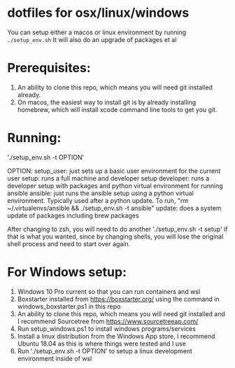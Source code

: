 # dotfiles for osx/linux/windows

You can setup either a macos or linux environment by running `./setup_env.sh`
It will also do an upgrade of packages et al

# Prerequisites:
1. An ability to clone this repo, which means you will need git installed already.
2. On macos, the easiest way to install git is by already installing homebrew, which will install xcode command line tools to get you git.

# Running:
'./setup_env.sh -t OPTION'

OPTION:
setup_user: just sets up a basic user environment for the current user
setup: runs a full machine and developer setup
developer: runs a developer setup with packages and python virtual environment for running ansible
ansible: just runs the ansible setup using a python virtual environment.  Typically used after a python update. To run, "rm ~/.virtualenvs/ansible && ./setup_env.sh -t ansible"
update: does a system update of packages including brew packages

After changing to zsh, you will need to do another './setup_env.sh -t setup' if that is what you wanted, since by changing shells, you will lose the original shell process and need to start over again.

# For Windows setup:
1. Windows 10 Pro current so that you can run containers and wsl
2. Boxstarter installed from https://boxstarter.org/ using the command in windows_boxstarter.ps1 in this repo
3. An ability to clone this repo, which means you will need git installed and I recommend Sourcetree from https://www.sourcetreeap.com/
4. Run setup_windows.ps1 to install windows programs/services
5. Install a linux distribution from the Windows App store, I recommend Ubuntu 18.04 as this is where things were tested and I use
6. Run './setup_env.sh -t OPTION' to setup a linux development environment inside of wsl
